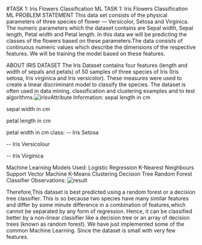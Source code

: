 #TASK 1: Iris Flowers Classification ML
TASK 1: Iris Flowers Classification ML
PROBLEM STATEMENT
This data set consists of the physical parameters of three species of flower — Versicolor, Setosa and Virginica. The numeric parameters which the dataset contains are Sepal width, Sepal length, Petal width and Petal length. In this data we will be predicting the classes of the flowers based on these parameters.The data consists of continuous numeric values which describe the dimensions of the respective features. We will be training the model based on these features.

ABOUT IRIS DATASET
The Iris Dataset contains four features (length and width of sepals and petals) of 50 samples of three species of Iris (Iris setosa, Iris virginica and Iris versicolor). These measures were used to create a linear discriminant model to classify the species. The dataset is often used in data mining, classification and clustering examples and to test algorithms.![irisv](https://user-images.githubusercontent.com/83866738/132368715-1a5d41b1-3137-4f92-b804-25a25d1b214f.png)Attribute Information:
sepal length in cm

sepal width in cm

petal length in cm

petal width in cm class: -- Iris Setosa

-- Iris Versicolour

-- Iris Virginica

Machine Learning Models Used:
Logistic Regression
K-Nearest Neighbours
Support Vector Machine
K-Means Clustering
Decision Tree
Random Forest Classifier
Observations:
![result](https://user-images.githubusercontent.com/83866738/132370294-b2c43869-0a18-48d4-8c90-353826f406ef.png)


Therefore,This dataset is best predicted using a random forest or a decision tree classifier. This is so because two species have many similar features and differ by some minute difference in a combination of features,which cannot be separated by any form of regression. Hence, it can be classified better by a non-linear classifier like a decision tree or an array of decision trees (known as random forest). We have just implemented some of the common Machine Learning. Since the dataset is small with very few features.


